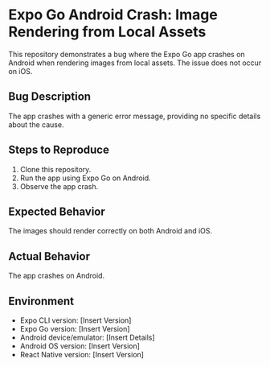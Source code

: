 # Expo Go Android Crash: Image Rendering from Local Assets

This repository demonstrates a bug where the Expo Go app crashes on Android when rendering images from local assets. The issue does not occur on iOS.

## Bug Description

The app crashes with a generic error message, providing no specific details about the cause.

## Steps to Reproduce

1. Clone this repository.
2. Run the app using Expo Go on Android.
3. Observe the app crash.

## Expected Behavior

The images should render correctly on both Android and iOS.

## Actual Behavior

The app crashes on Android.

## Environment

* Expo CLI version: [Insert Version]
* Expo Go version: [Insert Version]
* Android device/emulator: [Insert Details]
* Android OS version: [Insert Version]
* React Native version: [Insert Version]